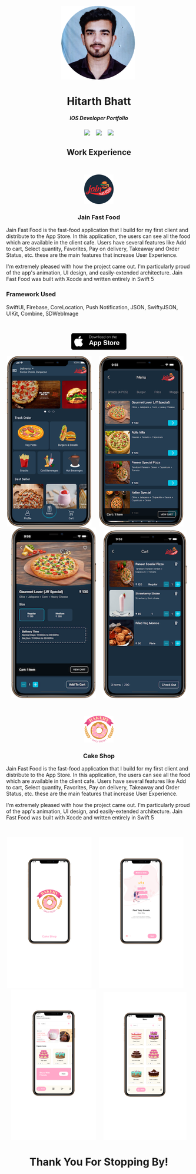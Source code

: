 <p align="center">
<img src="Images/Profile/profilePic.png" alt="profile" width="200"  title="Word Guess">&nbsp;
</p>

<h1 align="center">
  Hitarth Bhatt
</h1>

<h5 align="center">
  IOS Developer Portfolio
</h5>


<p align="center">
<a href="Resume/Hitarth Bhatt Resume.pdf" download><img src="https://img.shields.io/badge/Download-Resume-ff69b4.svg?style=for-the-badge&logo=codeigniter&logoColor=white"></a>&nbsp;&nbsp;&nbsp;
<a href="mailto:hitarthbhatt12@gmail.com"><img src="https://img.shields.io/badge/Email-Hitarth-8056d5.svg?style=for-the-badge&logo=minutemailer&logoColor=white"></a>&nbsp;&nbsp;&nbsp;
<a href="https://www.linkedin.com/in/hitarth-bhatt" target="_blank"><img src="https://img.shields.io/badge/linkedin-Hitarth_Bhatt-brightgreen.svg?style=for-the-badge&logo=linkedin&logoColor=white" ></a>
</p>



<h2 align="center">
  Work Experience
</h2>

<p>&nbsp;</p>

<p align="center">
<img src="Images/AppLogo/Logo.png" width="80"  title="Word Guess">
</p>

<h3 align="center">
  Jain Fast Food
</h3>

Jain Fast Food is the fast-food application that I build for my first client and distribute to the App Store. In this application, the users can see all the food which are available in the client cafe.
Users have several features like Add to cart, Select quantity, Favorites, Pay on delivery, Takeaway and Order Status, etc. these are the main features that increase User Experience.

I'm extremely pleased with how the project came out. I'm particularly proud of the app's animation, UI design, and easily-extended architecture. Jain Fast Food was built with Xcode and written entirely in Swift 5


<h3>
  <b>Framework Used</b>
  </h3>

SwiftUI, Firebase, CoreLocation, Push Notification, JSON, SwiftyJSON, UIKit, Combine, SDWebImage


<p>&nbsp;</p>

<p align="center">
<a href="https://apps.apple.com/us/app/jain-fast-food/id1550106944" target="_blank"><img src="Images/AppLogo/App Store.png" width="150" ></a>
</p>

<p align="center">
<img src="Images/Jain Fast Food/Home.png" width="230"  title="Home">&nbsp;&nbsp;&nbsp;&nbsp;&nbsp;<img src="Images/Jain Fast Food/Menu.png" width="230" title="Menu">&nbsp;&nbsp;&nbsp;&nbsp;&nbsp;<img src="Images/Jain Fast Food/Detail.png" width="230" title="Detail">&nbsp;&nbsp;&nbsp;&nbsp;&nbsp;<img src="Images/Jain Fast Food/Cart.png" width="226" title="Cart">
</p>

<p>&nbsp;</p>



<p align="center">
<img src="Images/Cake/logo.png" width="80"  title="Word Guess">
</p>

<h3 align="center">
  Cake Shop
</h3>

Jain Fast Food is the fast-food application that I build for my first client and distribute to the App Store. In this application, the users can see all the food which are available in the client cafe.
Users have several features like Add to cart, Select quantity, Favorites, Pay on delivery, Takeaway and Order Status, etc. these are the main features that increase User Experience.

I'm extremely pleased with how the project came out. I'm particularly proud of the app's animation, UI design, and easily-extended architecture. Jain Fast Food was built with Xcode and written entirely in Swift 5



<p>&nbsp;</p>


<p align="center">
<img src="Images/Cake/welcome.png" width="230"  title="Home">&nbsp;&nbsp;&nbsp;&nbsp;&nbsp;<img src="Images/Cake/Onboarding.png" width="230" title="Menu">&nbsp;&nbsp;&nbsp;&nbsp;&nbsp;<img src="Images/Cake/Home.png" width="230" title="Detail">&nbsp;&nbsp;&nbsp;&nbsp;&nbsp;<img src="Images/Cake/Menu.png" width="226" title="Cart">
</p>




<h1 align="center">
 Thank You For Stopping By!
</h1>


